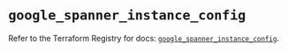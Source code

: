 # `google_spanner_instance_config`

Refer to the Terraform Registry for docs: [`google_spanner_instance_config`](https://registry.terraform.io/providers/hashicorp/google-beta/6.13.0/docs/resources/google_spanner_instance_config).
